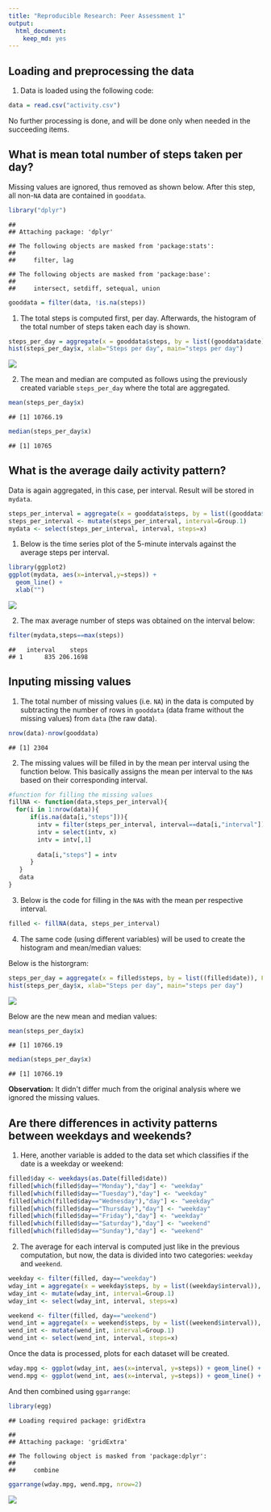 ```yaml
---
title: "Reproducible Research: Peer Assessment 1"
output: 
  html_document:
    keep_md: yes
---
```




## Loading and preprocessing the data

1. Data is loaded using the following code:

```r
data = read.csv("activity.csv")
```

No further processing is done, and will be done only when needed in the succeeding items.

## What is mean total number of steps taken per day?
Missing values are ignored, thus removed as shown below. After this step, all non-`NA` data are contained in `gooddata`.

```r
library("dplyr")
```

```
## 
## Attaching package: 'dplyr'
```

```
## The following objects are masked from 'package:stats':
## 
##     filter, lag
```

```
## The following objects are masked from 'package:base':
## 
##     intersect, setdiff, setequal, union
```

```r
gooddata = filter(data, !is.na(steps))
```


1. The total steps is computed first, per day. Afterwards, the histogram of the total number of steps taken each day is shown.

```r
steps_per_day = aggregate(x = gooddata$steps, by = list((gooddata$date)), FUN=sum)
hist(steps_per_day$x, xlab="Steps per day", main="steps per day")
```

![](figure/unnamed-chunk-3-1.png)<!-- -->

2. The mean and median are computed as follows using the previously created variable `steps_per_day` where the total are aggregated.

```r
mean(steps_per_day$x)
```

```
## [1] 10766.19
```

```r
median(steps_per_day$x)
```

```
## [1] 10765
```

## What is the average daily activity pattern?

Data is again aggregated, in this case, per interval. Result will be stored in `mydata`.

```r
steps_per_interval = aggregate(x = gooddata$steps, by = list((gooddata$interval)), FUN=mean)
steps_per_interval <- mutate(steps_per_interval, interval=Group.1)
mydata <- select(steps_per_interval, interval, steps=x)
```

1. Below is the time series plot of the 5-minute intervals against the average steps per interval.

```r
library(ggplot2)
ggplot(mydata, aes(x=interval,y=steps)) +
  geom_line() +
  xlab("")
```

![](figure/unnamed-chunk-6-1.png)<!-- -->

2. The max average number of steps was obtained on the interval below:

```r
filter(mydata,steps==max(steps))
```

```
##   interval    steps
## 1      835 206.1698
```

## Inputing missing values

1. The total number of missing values (i.e. `NA`) in the data is computed by subtracting the number of rows in `gooddata` (data frame without the missing values) from `data` (the raw data).

```r
nrow(data)-nrow(gooddata)
```

```
## [1] 2304
```

2. The missing values will be filled in by the mean per interval using the function below. This basically assigns the mean per interval to the `NA`s based on their corresponding interval.

```r
#function for filling the missing values
fillNA <- function(data,steps_per_interval){
  for(i in 1:nrow(data)){
      if(is.na(data[i,"steps"])){
        intv = filter(steps_per_interval, interval==data[i,"interval"])
        intv = select(intv, x)
        intv = intv[,1]
        
        data[i,"steps"] = intv
      }
   }
   data
}
```

3. Below is the code for filling in the `NA`s with the mean per respective interval.

```r
filled <- fillNA(data, steps_per_interval)
```

4. The same code (using different variables) will be used to create the histogram and mean/median values:

Below is the historgram:

```r
steps_per_day = aggregate(x = filled$steps, by = list((filled$date)), FUN=sum)
hist(steps_per_day$x, xlab="Steps per day", main="steps per day")
```

![](figure/unnamed-chunk-11-1.png)<!-- -->

Below are the new mean and median values:

```r
mean(steps_per_day$x)
```

```
## [1] 10766.19
```

```r
median(steps_per_day$x)
```

```
## [1] 10766.19
```

**Observation:** It didn't differ much from the original analysis where we ignored the missing values.

## Are there differences in activity patterns between weekdays and weekends?

1. Here, another variable is added to the data set which classifies if the date is a weekday or weekend:

```r
filled$day <- weekdays(as.Date(filled$date))
filled[which(filled$day=="Monday"),"day"] <- "weekday"
filled[which(filled$day=="Tuesday"),"day"] <- "weekday"
filled[which(filled$day=="Wednesday"),"day"] <- "weekday"
filled[which(filled$day=="Thursday"),"day"] <- "weekday"
filled[which(filled$day=="Friday"),"day"] <- "weekday"
filled[which(filled$day=="Saturday"),"day"] <- "weekend"
filled[which(filled$day=="Sunday"),"day"] <- "weekend"
```

2. The average for each interval is computed just like in the previous computation, but now, the data is divided into two categories: `weekday` and `weekend`.

```r
weekday <- filter(filled, day=="weekday")
wday_int = aggregate(x = weekday$steps, by = list((weekday$interval)), FUN=mean)
wday_int <- mutate(wday_int, interval=Group.1)
wday_int <- select(wday_int, interval, steps=x)

weekend <- filter(filled, day=="weekend")
wend_int = aggregate(x = weekend$steps, by = list((weekend$interval)), FUN=mean)
wend_int <- mutate(wend_int, interval=Group.1)
wend_int <- select(wend_int, interval, steps=x)
```

Once the data is processed, plots for each dataset will be created.

```r
wday.mpg <- ggplot(wday_int, aes(x=interval, y=steps)) + geom_line() + xlab("") + ggtitle("weekday") + theme_minimal()
wend.mpg <- ggplot(wend_int, aes(x=interval, y=steps)) + geom_line() + xlab("") + ggtitle("weekend") + theme_minimal()
```

And then combined using `ggarrange`:

```r
library(egg)
```

```
## Loading required package: gridExtra
```

```
## 
## Attaching package: 'gridExtra'
```

```
## The following object is masked from 'package:dplyr':
## 
##     combine
```

```r
ggarrange(wday.mpg, wend.mpg, nrow=2)
```

![](figure/unnamed-chunk-16-1.png)<!-- -->
